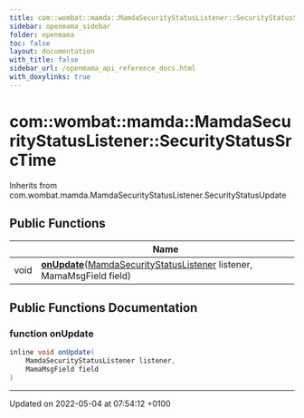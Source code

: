 ```yaml
---
title: com::wombat::mamda::MamdaSecurityStatusListener::SecurityStatusSrcTime
sidebar: openmama_sidebar
folder: openmama
toc: false
layout: documentation
with_title: false
sidebar_url: /openmama_api_reference_docs.html
with_doxylinks: true
---
```


# com::wombat::mamda::MamdaSecurityStatusListener::SecurityStatusSrcTime





Inherits from com.wombat.mamda.MamdaSecurityStatusListener.SecurityStatusUpdate

## Public Functions

|                | Name           |
| -------------- | -------------- |
| void | **[onUpdate](classcom_1_1wombat_1_1mamda_1_1MamdaSecurityStatusListener_1_1SecurityStatusSrcTime.html#function-onupdate)**([MamdaSecurityStatusListener](classcom_1_1wombat_1_1mamda_1_1MamdaSecurityStatusListener.html) listener, MamaMsgField field) |

## Public Functions Documentation

### function onUpdate

```java
inline void onUpdate(
    MamdaSecurityStatusListener listener,
    MamaMsgField field
)
```


-------------------------------

Updated on 2022-05-04 at 07:54:12 +0100